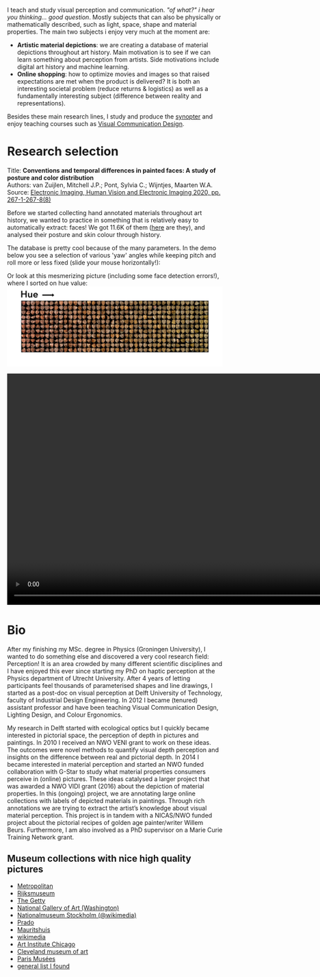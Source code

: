 
I teach and study visual perception and communication. <i>"of what?"  i hear you thinking... good question</i>. Mostly subjects that can also be physically or mathematically described, such as light, space, shape and material properties. The main two subjects i enjoy very much at the moment are:
- **Artistic material depictions**: we are creating a database of material depictions throughout art history. Main motivation is to see if we can learn something about perception from artists. Side motivations include digital art history and machine learning. 
- **Online shopping**: how to optimize movies and images so that raised expectations are met when the product is delivered? It is both an interesting societal problem (reduce returns & logistics) as well as a fundamentally interesting subject (difference between reality and representations).

Besides these main research lines, I study and produce the [synopter](http://www.waysofviewing.com) and enjoy teaching courses such as [Visual Communication Design](https://visualcommunicationdesign.github.io).



# Research selection


Title: **Conventions and temporal differences in painted faces: A study of posture and color distribution**<br>
Authors: van Zuijlen, Mitchell J.P.; Pont, Sylvia C.; Wijntjes, Maarten W.A. <br>
Source: [Electronic Imaging, Human Vision and Electronic Imaging 2020, pp. 267-1-267-8(8)](https://doi.org/10.2352/ISSN.2470-1173.2020.11.HVEI-267)

Before we started collecting hand annotated materials throughout art history, we wanted to practice in something that is relatively easy to automatically extract: faces! We got 11.6K of them ([here](https://doi.org/10.4121/uuid:3beee8ef-1b7e-451f-966f-13230cb2bbe7) are they), and analysed their posture and skin colour through history. 

The database is pretty cool because of the many parameters. In the demo below you see a selection of various 'yaw' angles while keeping pitch and roll more or less fixed (slide your mouse horizontally!):

<div id="c1"></div> 

Or look at this mesmerizing picture (including some face detection errors!), where I sorted on hue value:
![](images/imcol.jpg) 



<video width="960" height="540" controls loop>
  <source type="video/mp4" src="images/gstar.mp4">
</video>


<!--<div id="brownianDemo"></div>-->

# Bio
After my finishing my MSc. degree in Physics (Groningen University), I wanted to do something else and discovered a very cool research field: Perception! It is an area crowded by many different scientific disciplines and I have enjoyed this ever since starting my PhD on haptic perception at the Physics department of Utrecht University. After 4 years of letting participants feel thousands of parameterised shapes and line drawings, I started as a post-doc on visual perception at Delft University of Technology, faculty of Industrial Design Engineering. In 2012 I became (tenured) assistant professor and have been teaching Visual Communication Design, Lighting Design, and Colour Ergonomics. 

My research in Delft started with ecological optics but I quickly became interested in pictorial space, the perception of depth in pictures and paintings. In 2010 I received an NWO VENI grant to work on these ideas. The outcomes were novel methods to quantify visual depth perception and insights on the difference between real and pictorial depth. In 2014 I became interested in material perception and started an NWO funded collaboration with G-Star to study what material properties consumers perceive in (online) pictures. These ideas catalysed a larger project that was awarded a NWO VIDI grant (2016) about the depiction of material properties. In this (ongoing) project, we are annotating large online collections with labels of depicted materials in paintings. Through rich annotations we are trying to extract the artist’s knowledge about visual material perception. This project is in tandem with a NICAS/NWO funded project about the pictorial recipes of golden age painter/writer Willem Beurs. Furthermore, I am also involved as a PhD supervisor on a Marie Curie Training Network grant. 


## Museum collections with nice high quality pictures

- [Metropolitan](https://www.metmuseum.org/art/collection/)
- [Rijksmuseum](https://www.rijksmuseum.nl/en/search)
- [The Getty](https://www.getty.edu/art/collection/)
- [National Gallery of Art (Washington)](https://www.nga.gov/collection/collection-search.html)
- [Nationalmuseum Stockholm (@wikimedia)](https://commons.wikimedia.org/wiki/Category:Media_contributed_by_Nationalmuseum_Stockholm:_2016-100)
- [Prado](https://www.museodelprado.es/en/the-collection)
- [Mauritshuis](https://www.mauritshuis.nl/en/explore/the-collection/search/)
- [wikimedia](https://commons.wikimedia.org/wiki/Main_Page)
- [Art Institute Chicago](https://www.artic.edu/collection)
- [Cleveland museum of art](http://www.clevelandart.org/)
- [Paris Musées](http://parismuseescollections.paris.fr/en)
- [general list I found](http://www.openculture.com/2016/05/1-8-million-free-works-of-art-from-world-class-museums-a-meta-list.html)



<script src="https://cdnjs.cloudflare.com/ajax/libs/p5.js/0.7.3/p5.min.js"></script>
<script src="sketch.js"></script>